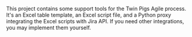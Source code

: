This project contains some support tools for the Twin Pigs Agile process. It's an Excel table template, an Excel script file, and a Python proxy integrating the Excel scripts with Jira API. If you need other integrations, you may implement them yourself.
